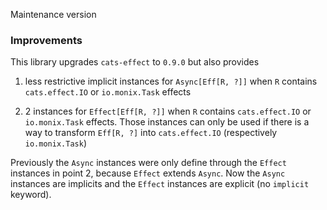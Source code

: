 Maintenance version

### Improvements

This library upgrades `cats-effect` to `0.9.0` but also provides
 
  1. less restrictive implicit instances for `Async[Eff[R, ?]]` when `R` contains `cats.effect.IO` or `io.monix.Task` effects
  
  2. 2 instances for `Effect[Eff[R, ?]]` when `R` contains `cats.effect.IO` or `io.monix.Task` effects.
    Those instances can only be used if there is a way to transform `Eff[R, ?]` into `cats.effect.IO` (respectively `io.monix.Task`)
    
Previously the `Async` instances were only define through the `Effect` instances in point 2, because `Effect` extends `Async`.
Now the `Async` instances are implicits and the `Effect` instances are explicit (no `implicit` keyword).     

 


